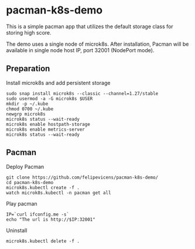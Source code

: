 # pacman-k8s-demo

This is a simple pacman app that utilizes the default storage class for storing high score.

The demo uses a single node of microk8s. After installation, Pacman will be available in single node host IP, port 32001 (NodePort mode).

## Preparation
Install microk8s and add persistent storage

```
sudo snap install microk8s --classic --channel=1.27/stable
sudo usermod -a -G microk8s $USER
mkdir -p ~/.kube
chmod 0700 ~/.kube
newgrp microk8s
microk8s status --wait-ready
microk8s enable hostpath-storage
microk8s enable metrics-server
microk8s status --wait-ready
```
## Pacman 

Deploy Pacman

```
git clone https://github.com/felipevicens/pacman-k8s-demo/
cd pacman-k8s-demo
microk8s.kubectl create -f .
watch microk8s.kubectl -n pacman get all
```

Play pacman

```
IP=`curl ifconfig.me -s`
echo "The url is http://$IP:32001"
```

Uninstall

```
microk8s.kubectl delete -f .
```
